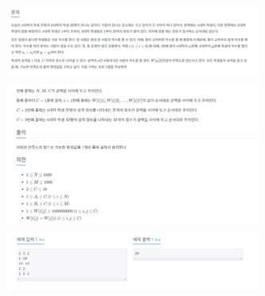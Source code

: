 

![](assets/Pasted%20image%2020230114165758.png)

![](assets/Pasted%20image%2020230114165811.png)

![](assets/Pasted%20image%2020230114165832.png)

